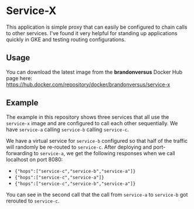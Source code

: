 # Service-X

This application is simple proxy that can easily be configured to chain calls to other services. I've found it very helpful for standing up applications quickly in GKE and testing routing configurations.

## Usage
You can download the latest image from the **brandonversus** Docker Hub page here: https://hub.docker.com/repository/docker/brandonversus/service-x

## Example
The example in this repository shows three services that all use the `service-x` image and are configured to call each other sequentially. 
We have `service-a` calling `service-b` calling `service-c`.

We have a virtual service for `service-b` configured so that half of the traffic will randomly be re-routed to `service-c`. After deploying and port-forwarding to `service-a`, we get the following responses when we call localhost on port 8080:

* `{"hops":["service-c","service-b","service-a"]}`
* `{"hops":["service-c","service-a"]}`
* `{"hops":["service-c","service-b","service-a"]}`

You can see in the second call that the call from `service-a` to `service-b` got rerouted to `service-c`.
